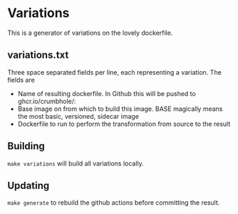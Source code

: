 # Variations

This is a generator of variations on the lovely dockerfile.

## variations.txt

Three space separated fields per line, each representing a variation. The fields are
- Name of resulting dockerfile. In Github this will be pushed to ghcr.io/crumbhole/<name>:<version>
- Base image on from which to build this image. BASE magically means the most basic, versioned, sidecar image
- Dockerfile to run to perform the transformation from source to the result

## Building

`make variations` will build all variations locally.

## Updating

`make generate` to rebuild the github actions before committing the result.
